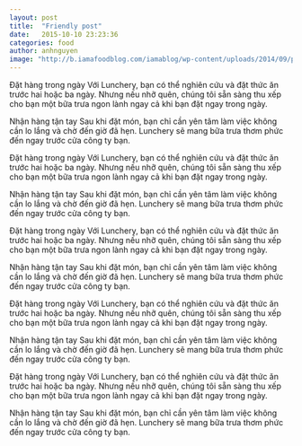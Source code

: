 ```yaml
---
layout: post
title:  "Friendly post"
date:   2015-10-10 23:23:36
categories: food
author: anhnguyen
image: "http://b.iamafoodblog.com/iamablog/wp-content/uploads/2014/09/psl-3wa.jpg"
---
```


Đặt hàng trong ngày
Với Lunchery, bạn có thể nghiên cứu và đặt thức ăn trước hai hoặc ba ngày. Nhưng nếu nhỡ quên, chúng tôi sẵn sàng thu xếp cho bạn một bữa trưa ngon lành ngay cả khi bạn đặt ngay trong ngày.

Nhận hàng tận tay
Sau khi đặt món, bạn chỉ cần yên tâm làm việc không cần lo lắng và chờ đến giờ đã hẹn. Lunchery sẽ mang bữa trưa thơm phức đến ngay trước cửa công ty bạn.

Đặt hàng trong ngày
Với Lunchery, bạn có thể nghiên cứu và đặt thức ăn trước hai hoặc ba ngày. Nhưng nếu nhỡ quên, chúng tôi sẵn sàng thu xếp cho bạn một bữa trưa ngon lành ngay cả khi bạn đặt ngay trong ngày.

Nhận hàng tận tay
Sau khi đặt món, bạn chỉ cần yên tâm làm việc không cần lo lắng và chờ đến giờ đã hẹn. Lunchery sẽ mang bữa trưa thơm phức đến ngay trước cửa công ty bạn.

Đặt hàng trong ngày
Với Lunchery, bạn có thể nghiên cứu và đặt thức ăn trước hai hoặc ba ngày. Nhưng nếu nhỡ quên, chúng tôi sẵn sàng thu xếp cho bạn một bữa trưa ngon lành ngay cả khi bạn đặt ngay trong ngày.

Nhận hàng tận tay
Sau khi đặt món, bạn chỉ cần yên tâm làm việc không cần lo lắng và chờ đến giờ đã hẹn. Lunchery sẽ mang bữa trưa thơm phức đến ngay trước cửa công ty bạn.

Đặt hàng trong ngày
Với Lunchery, bạn có thể nghiên cứu và đặt thức ăn trước hai hoặc ba ngày. Nhưng nếu nhỡ quên, chúng tôi sẵn sàng thu xếp cho bạn một bữa trưa ngon lành ngay cả khi bạn đặt ngay trong ngày.

Nhận hàng tận tay
Sau khi đặt món, bạn chỉ cần yên tâm làm việc không cần lo lắng và chờ đến giờ đã hẹn. Lunchery sẽ mang bữa trưa thơm phức đến ngay trước cửa công ty bạn.

Đặt hàng trong ngày
Với Lunchery, bạn có thể nghiên cứu và đặt thức ăn trước hai hoặc ba ngày. Nhưng nếu nhỡ quên, chúng tôi sẵn sàng thu xếp cho bạn một bữa trưa ngon lành ngay cả khi bạn đặt ngay trong ngày.

Nhận hàng tận tay
Sau khi đặt món, bạn chỉ cần yên tâm làm việc không cần lo lắng và chờ đến giờ đã hẹn. Lunchery sẽ mang bữa trưa thơm phức đến ngay trước cửa công ty bạn.
